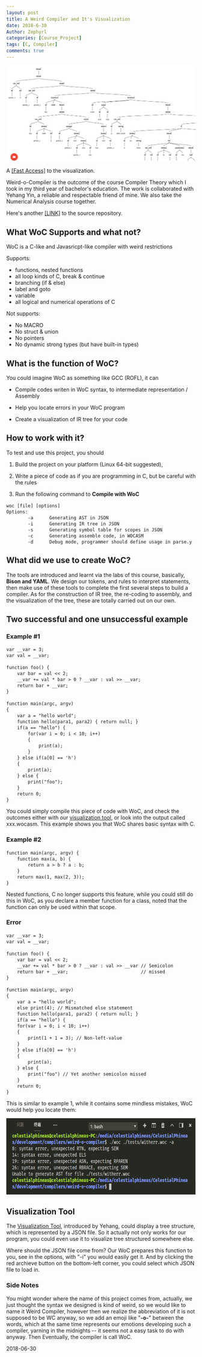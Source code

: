 ```yaml
---
layout: post
title: A Weird Compiler and It's Visualization
date: 2018-6-30
Author: Zephyrl
categories: [Course_Project]
tags: [C, Compiler]
comments: true
---
```


![img](/images/woc/tree.png)

A [[Fast Access]](https://celphi-misc.github.io/woc-visualization/) to the visualization.

Weird-o-Compiler is the outcome of the course Compiler Theory which I took in my third year of bachelor's education. The work is collaborated with Yehang Yin, a reliable and respectable friend of mine. We also take the Numerical Analysis course together.

Here's another [[LINK]](https://github.com/celphi-misc/weird-o-compiler) to the source repository.

## What WoC Supports and what not?

WoC is a C-like and Javasricpt-like compiler with weird restrictions

Supports:
* functions, nested functions
* all loop kinds of C, break & continue
* branching (if & else)
* label and goto
* variable
* all logical and numerical operations of C

Not supports:
* No MACRO
* No struct & union
* No pointers
* No dynamic strong types (but have built-in types)

## What is the function of WoC? 

You could imagine WoC as something like GCC (ROFL), it can

* Compile codes writen in WoC syntax, to intermediate representation / Assembly

* Help you locate errors in your WoC program

* Create a visualization of IR tree for your code

## How to work with it?

To test and use this project, you should 

1. Build the project on your platform (Linux 64-bit suggested), 

2. Write a piece of code as if you are programming in C, but be careful with the rules

3. Run the following command to **Compile with WoC**

```
woc [file] [options]
Options:
        -a      Generating AST in JSON
        -i      Generating IR tree in JSON
        -s      Generating symbol table for scopes in JSON
        -c      Generating assemble code, in WOCASM 
        -d      Debug mode, programmer should define usage in parse.y
```

## What did we use to create WoC?

The tools are introduced and learnt via the labs of this course, basically, **Bison and YAML**. We design our tokens, and rules to interpret statements, then make use of these tools to complete the first several steps to build a compiler. As for the construction of IR tree, the re-coding to assembly, and the visualization of the tree, these are totally carried out on our own.

## Two successful and one unsuccessful example

### Example #1
```
var __var = 3;
var val = __var;

function foo() {
    var bar = val << 2;
    __var += val * bar > 0 ? __var : val >> __var;
    return bar + __var;
}

function main(argc, argv)
{
    var a = "hello world";
    function hello(para1, para2) { return null; }
    if(a == "hello") {
        for(var i = 0; i < 10; i++)
        {
            print(a);
        }
    } else if(a[0] == 'h')
    {
        print(a);
    } else {
        print("foo");
    }
    return 0;
}
```
You could simply compile this piece of code with WoC, and check the outcomes either with our [visualization tool](https://celphi-misc.github.io/woc-visualization/), or look into the output called xxx.wocasm. This example shows you that WoC shares basic syntax with C.

### Example #2 
```
function main(argc, argv) {
    function max(a, b) {
        return a > b ? a : b;
    }
    return max(1, max(2, 3));
}
```
Nested functions, C no longer supports this feature, while you could still do this in WoC, as you declare a member function for a class, noted that the function can only be used within that scope.

### Error
```
var __var = 3;
var val = __var;

function foo() {
    var bar = val << 2;
    __var += val * bar > 0 ? __var : val >> __var // Semicolon 
    return bar + __var;                           // missed
}

function main(argc, argv)
{
    var a = "hello world";
    else print(4); // Mismatched else statement
    function hello(para1, para2) { return null; }
    if(a == "hello") {
    for(var i = 0; i < 10; i++)
    {
        print(1 + 1 = 3); // Non-left-value
    }
    } else if(a[0] == 'h')
    {
        print(a);
    } else {
        print("foo") // Yet another semicolon missed
    }
    return 0;
}

```
This is similar to example 1, while it contains some mindless mistakes, WoC would help you locate them:

![img](/images/woc/error.png)

## Visualization Tool

The [Visualization Tool](https://celphi-misc.github.io/woc-visualization/), introduced by Yehang, could display a tree structure, which is represented by a JSON file. So it actually not only works for our program, you could even use it to visualize tree structured somewhere else. 

Where should the JSON file come from? Our WoC prepares this function to you, see in the options, with "-i" you would easily get it. And by clicking the red archieve button on the bottom-left corner, you could select which JSON file to load in. 


### Side Notes

You might wonder where the name of this project comes from, actually, we just thought the syntax we designed is kind of weird, so we would like to name it Weird Compiler, however then we realize the abbreviation of it is not supposed to be WC anyway, so we add an emoji like "**-o-**" between the words, which at the same time represents our emotions developing such a compiler, yarning in the midnights -- it seems not a easy task to do with anyway. Then Eventually, the compiler is call WoC.

2018-06-30